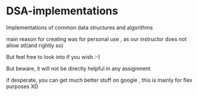 # DSA-implementations
Implementations of common data structures and algorithms

main reason for creating was for personal use , as our instructor does not allow stl(and rightly so)

But feel free to look into if you wish :-)

But beware, it will not be directly helpful in any assignment

if desperate, you can get much better stuff on google
, this is mainly for flex purposes XD
